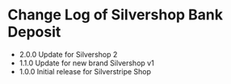 # Change Log of Silvershop Bank Deposit

* 2.0.0 Update for Silvershop 2
* 1.1.0 Update for new brand Silvershop v1
* 1.0.0 Initial release for Silverstripe Shop